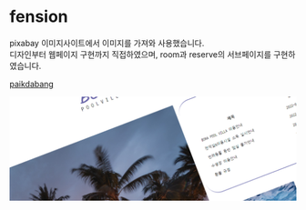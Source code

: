 # fension
pixabay 이미지사이트에서 이미지를 가져와 사용했습니다. <br>
디자인부터 웹페이지 구현까지 직접하였으며, room과 reserve의 서브페이지를 구현하였습니다.


[paikdabang](https://yellrim.github.io/fension/)

![팬션 이미지](https://github.com/yellrim/fension/blob/main/README.png)
